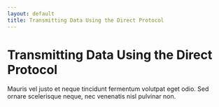 ```yaml
---
layout: default
title: Transmitting Data Using the Direct Protocol
---
```


# Transmitting Data Using the Direct Protocol

Mauris vel justo et neque tincidunt fermentum volutpat eget odio. Sed ornare scelerisque neque, nec venenatis nisl pulvinar non.